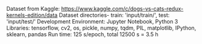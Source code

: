 Dataset from Kaggle: https://www.kaggle.com/c/dogs-vs-cats-redux-kernels-edition/data
Dataset directories- train: 'input/train/', test: 'input/test/'
Development Environment: Jupyter Notebook, Python 3
Libraries: tensorflow, cv2, os, pickle, numpy, tqdm, PIL, matplotlib, IPython, sklearn, pandas
Run time: 125 s/epoch, total 12500 s = 3.5 h
